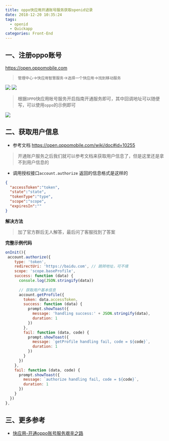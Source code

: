 ```yaml
---
title: oppo快应用开通账号服务获取openid记录
date: 2018-12-20 10:35:24
tags: 
  - openid
  - Quickapp
categories: Front-End
---
```


## 一、注册oppo账号

https://open.oppomobile.com

> `管理中心`->`快应用智慧服务`->`选择一个快应用`->`找到移动服务`

![](http://blog.poetries.top/img-repo/2019/10/411.png)
![](http://blog.poetries.top/img-repo/2019/10/412.png)

> 根据`OPPO`快应用帐号服务开启指南开通服务即可，其中回调地址可以随便写，可以使用`oppo`的示例即可

![](https://cdofs.oppomobile.com/cdo-portal/201812/03/cf11269cb2c76b4c78844e0046cdc42b.png)

## 二、获取用户信息

- 参考文档 https://open.oppomobile.com/wiki/doc#id=10255

> 开通账户服务之后我们就可以参考文档来获取用户信息了，但是这里还是拿不到用户信息的

- 调用授权接口`account.authorize` 返回的信息格式是这样的

```json
{
  "accessToken":"token",
  "state":"state",
  "tokenType":"type",
  "scope":"scope",
  "expiresIn":""
}
```

**解决方法**

> 加了官方群后无人解答，最后问了客服找到了答案




**完整示例代码**

```js
onInit(){
 account.authorize({
    type: 'token',
    redirectUri: 'https://baidu.com', // 跳转地址，可不填
    scope: 'scope.baseProfile',
    success: function (data) {
      console.log(JSON.stringify(data))
      
      // 获取用户基本信息
      account.getProfile({
        token: data.accessToken,
        success: function (data) {
          prompt.showToast({
            message: 'handling success:' + JSON.stringify(data),
            duration: 1
          })
        },
        fail: function (data, code) {
          prompt.showToast({
            message: `getProfile handling fail, code = ${code}`,
            duration: 1
          })
        }
      })
    },
    fail: function (data, code) {
      prompt.showToast({
        message: `authorize handling fail, code = ${code}`,
        duration: 1
      })
    }
  })
},
```

## 三、更多参考

- [快应用-开通oppo账号服务艰辛之路](https://www.jianshu.com/p/58f04d1a2f3a)
